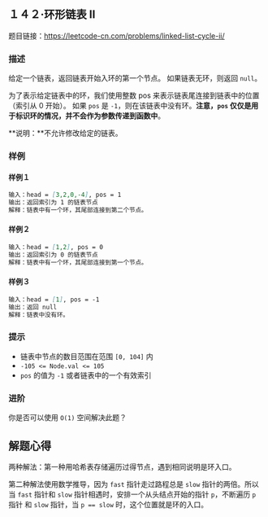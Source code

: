 ## １４２·环形链表 II

题目链接：https://leetcode-cn.com/problems/linked-list-cycle-ii/

### 描述

给定一个链表，返回链表开始入环的第一个节点。 如果链表无环，则返回 `null`。

为了表示给定链表中的环，我们使用整数 pos 来表示链表尾连接到链表中的位置（索引从 0 开始）。 如果 `pos` 是 `-1`，则在该链表中没有环。**注意，`pos` 仅仅是用于标识环的情况，并不会作为参数传递到函数中**。

**说明：**不允许修改给定的链表。

### 样例

#### 样例１

```markdown
输入：head = [3,2,0,-4], pos = 1
输出：返回索引为 1 的链表节点
解释：链表中有一个环，其尾部连接到第二个节点。
```

#### 样例２

```markdown
输入：head = [1,2], pos = 0
输出：返回索引为 0 的链表节点
解释：链表中有一个环，其尾部连接到第一个节点。
```

#### 样例３

```markdown
输入：head = [1], pos = -1
输出：返回 null
解释：链表中没有环。
```

### 提示

- 链表中节点的数目范围在范围 `[0, 104]` 内
- `-105 <= Node.val <= 105`
- `pos` 的值为 `-1` 或者链表中的一个有效索引

### 进阶

你是否可以使用 `O(1)` 空间解决此题？

## 解题心得

两种解法：第一种用哈希表存储遍历过得节点，遇到相同说明是环入口。

第二种解法使用数学推导，因为 `fast` 指针走过路程总是 `slow` 指针的两倍。所以当 `fast` 指针和 `slow` 指针相遇时，安排一个从头结点开始的指针 `p`，不断遍历 `p` 指针 和 `slow` 指针，当 `p == slow` 时，这个位置就是环的入口。